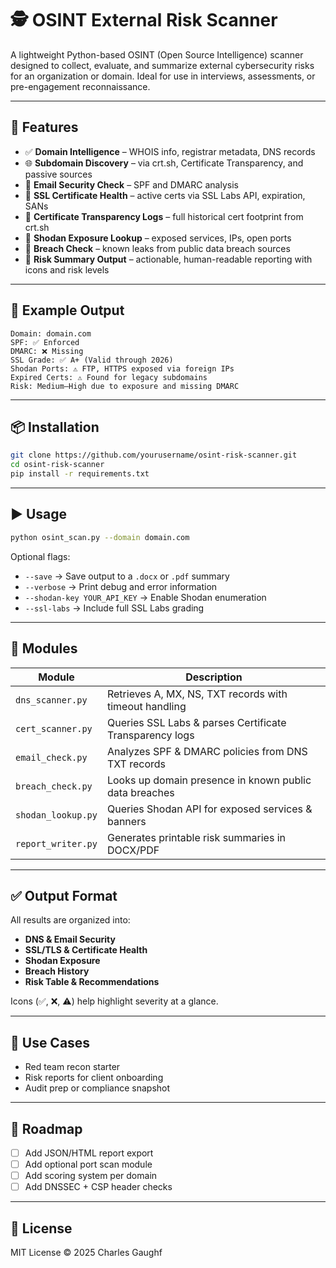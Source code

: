 # 🕵️ OSINT External Risk Scanner

A lightweight Python-based OSINT (Open Source Intelligence) scanner designed to collect, evaluate, and summarize external cybersecurity risks for an organization or domain. Ideal for use in interviews, assessments, or pre-engagement reconnaissance.

---

## 🔧 Features

- ✅ **Domain Intelligence** – WHOIS info, registrar metadata, DNS records  
- 🌐 **Subdomain Discovery** – via crt.sh, Certificate Transparency, and passive sources  
- 📩 **Email Security Check** – SPF and DMARC analysis  
- 🔐 **SSL Certificate Health** – active certs via SSL Labs API, expiration, SANs  
- 📜 **Certificate Transparency Logs** – full historical cert footprint from crt.sh  
- 🔎 **Shodan Exposure Lookup** – exposed services, IPs, open ports  
- 🚨 **Breach Check** – known leaks from public data breach sources  
- 🧠 **Risk Summary Output** – actionable, human-readable reporting with icons and risk levels

---

## 🧪 Example Output

```
Domain: domain.com
SPF: ✅ Enforced
DMARC: ❌ Missing
SSL Grade: ✅ A+ (Valid through 2026)
Shodan Ports: ⚠️ FTP, HTTPS exposed via foreign IPs
Expired Certs: ⚠️ Found for legacy subdomains
Risk: Medium–High due to exposure and missing DMARC
```

---

## 📦 Installation

```bash
git clone https://github.com/yourusername/osint-risk-scanner.git
cd osint-risk-scanner
pip install -r requirements.txt
```

---

## ▶️ Usage

```bash
python osint_scan.py --domain domain.com
```

Optional flags:

- `--save` → Save output to a `.docx` or `.pdf` summary  
- `--verbose` → Print debug and error information  
- `--shodan-key YOUR_API_KEY` → Enable Shodan enumeration  
- `--ssl-labs` → Include full SSL Labs grading  

---

## 🧩 Modules

| Module            | Description                                               |
|-------------------|-----------------------------------------------------------|
| `dns_scanner.py`  | Retrieves A, MX, NS, TXT records with timeout handling     |
| `cert_scanner.py` | Queries SSL Labs & parses Certificate Transparency logs   |
| `email_check.py`  | Analyzes SPF & DMARC policies from DNS TXT records        |
| `breach_check.py` | Looks up domain presence in known public data breaches    |
| `shodan_lookup.py`| Queries Shodan API for exposed services & banners         |
| `report_writer.py`| Generates printable risk summaries in DOCX/PDF            |

---

## ✅ Output Format

All results are organized into:
- **DNS & Email Security**
- **SSL/TLS & Certificate Health**
- **Shodan Exposure**
- **Breach History**
- **Risk Table & Recommendations**

Icons (✅, ❌, ⚠️) help highlight severity at a glance.

---

## 🧠 Use Cases
  
- Red team recon starter  
- Risk reports for client onboarding  
- Audit prep or compliance snapshot

---

## 📌 Roadmap

- [ ] Add JSON/HTML report export  
- [ ] Add optional port scan module  
- [ ] Add scoring system per domain  
- [ ] Add DNSSEC + CSP header checks  

---

## 📄 License

MIT License © 2025 Charles Gaughf
